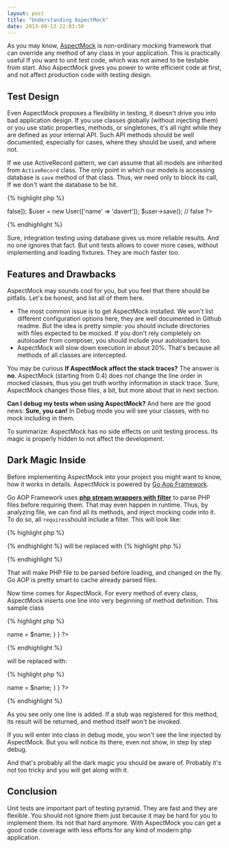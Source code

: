 ```yaml
---
layout: post
title: "Understanding AspectMock"
date: 2013-09-13 22:03:50
---
```


As you may know, [AspectMock]() is non-ordinary mocking framework that can override any method of any class in your application. This is practically useful If you want to unit test code, which was not aimed to be testable from start. Also AspectMock gives you power to write efficient code at first, and not affect production code with testing design.

## Test Design

Even AspectMock proposes a flexibility in testing, it doesn't drive you into bad application design.
If you use classes globally (without injecting them) or you use static properties, methods, or singletones, it's all right while they are defined as your internal API. Such API methods should be well documented, especially for cases, where they should be used, and where not.

If we use ActiveRecord pattern, we can assume that all models are inherited from `ActiveRecord` class.
The only point in which our models is accessing database is `save` method of that class.
Thus, we need only to block its call, If we don't want the database to be hit.

{% highlight php %}
<?php
test::double('ActiveRecord', ['save' => false]);
$user = new User(['name' => 'davert']);
$user->save(); // false
?>
{% endhighlight %}

Sure, integration testing using database gives us more reliable results. And no one ignores that fact. But unit tests allows to cover more cases, without implementing and loading fixtures. They are much faster too.

## Features and Drawbacks

AspectMock may sounds cool for you, but you feel that there should be pitfalls. 
Let's be honest, and list all of them here. 

* The most common issue is to get AspectMock installed. We won't list different configuration options here, they are well documented in Github readme. But the idea is pretty simple: you should include directories with files expected to be mocked. If you don't rely completely on autoloader from composer, you should include your autoloaders too.
* AspectMock will slow down execution in about 20%. That's because all methods of all classes are intercepted.

You may be curious **If AspectMock affect the stack traces?** The answer is **no**. AspectMock (starting from 0.4) does not change the line order in mocked classes, thus you get truth worthy information in stack trace. Sure, AspectMock changes those files, a bit, but more about that in next section.

**Can I debug my tests when using AspectMock?** And here are the good news: **Sure, you can!** In Debug mode you will see your classes, with no mock including in them.

To summarize: AspectMock has no side effects on unit testing process. Its magic is properly hidden to not affect the development.

## Dark Magic Inside

Before implementing AspectMock into your project you might want to know, how it works in details.
AspectMock is powered by [Go Aop Framework](http://go.aopphp.com/). 

Go AOP Framework uses [**php stream wrappers with filter**](http://php.net/manual/en/wrappers.php.php) to parse PHP files before requiring them. That may even happen in runtime.
Thus, by analyzing file, we can find all its methods, and inject mocking code into it. To do so, all `requires`should include a filter. This will look like: 

{% highlight php %}
<?php
require 'myfile.php';
?>
{% endhighlight %}
will be replaced with
{% highlight php %}
<?php
require 'php://read=go.source.transforming.loader/resource=myfile.php';
?>
{% endhighlight %}

That will make PHP file to be parsed before loading, and changed on the fly.
Go AOP is pretty smart to cache already parsed files. 

Now time comes for AspectMock. For every method of every class, AspectMock inserts one line into very beginning of method definition. This sample class

{% highlight php %}
<?php
class User {
	
	function setName($name)
	{
		$this->name = $name;
	}	

}
?>
{% endhighlight %}

will be replaced with:

{% highlight php %}
<?php
class User {
	
	function setName($name)
	{ if (($__am_res = __amock_before($this, __CLASS__, __FUNCTION__, array($name), false)) !== __AM_CONTINUE__) return $__am_res; 
		$this->name = $name;
	}	

}
?>
{% endhighlight %}

As you see only one line is added. If a stub was registered for this method, its result will be returned, and method itself won't be invoked. 

If you will enter into class in debug mode, you won't see the line injected by AspectMock. But you will notice its there, even not show, in step by step debug.

And that's probably all the dark magic you should be aware of. Probably it's not too tricky and you will get along with it.

## Conclusion

Unit tests are important part of testing pyramid. They are fast and they are flexible. You should not ignore them just because it may be hard for you to implement them. Its not that hard anymore. With AspectMock you can get a good code coverage with less efforts for any kind of modern php application.